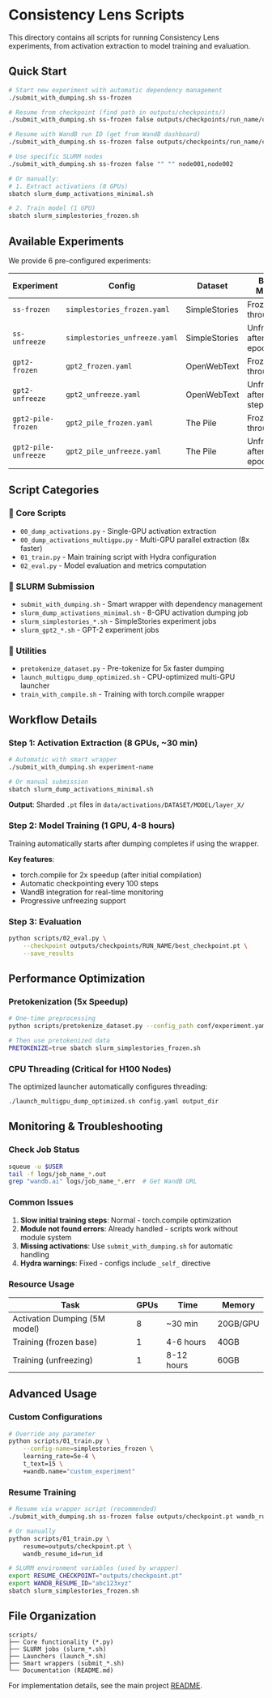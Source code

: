 # Consistency Lens Scripts

This directory contains all scripts for running Consistency Lens experiments, from activation extraction to model training and evaluation.

## Quick Start

```bash
# Start new experiment with automatic dependency management
./submit_with_dumping.sh ss-frozen

# Resume from checkpoint (find path in outputs/checkpoints/)
./submit_with_dumping.sh ss-frozen false outputs/checkpoints/run_name/checkpoint_step5000.pt

# Resume with WandB run ID (get from WandB dashboard)
./submit_with_dumping.sh ss-frozen false outputs/checkpoints/run_name/checkpoint_step5000.pt abc123xyz

# Use specific SLURM nodes
./submit_with_dumping.sh ss-frozen false "" "" node001,node002

# Or manually: 
# 1. Extract activations (8 GPUs)
sbatch slurm_dump_activations_minimal.sh

# 2. Train model (1 GPU) 
sbatch slurm_simplestories_frozen.sh
```

## Available Experiments

We provide 6 pre-configured experiments:

| Experiment | Config | Dataset | Base Model | Training |
|------------|--------|---------|------------|----------|
| `ss-frozen` | `simplestories_frozen.yaml` | SimpleStories | Frozen throughout | 10 epochs |
| `ss-unfreeze` | `simplestories_unfreeze.yaml` | SimpleStories | Unfreeze after epoch 1 | 30 epochs |
| `gpt2-frozen` | `gpt2_frozen.yaml` | OpenWebText | Frozen throughout | Standard |
| `gpt2-unfreeze` | `gpt2_unfreeze.yaml` | OpenWebText | Unfreeze after 10k steps | Extended |
| `gpt2-pile-frozen` | `gpt2_pile_frozen.yaml` | The Pile | Frozen throughout | Standard |
| `gpt2-pile-unfreeze` | `gpt2_pile_unfreeze.yaml` | The Pile | Unfreeze after epoch 1 | Extended |

## Script Categories

### 🎯 Core Scripts
- `00_dump_activations.py` - Single-GPU activation extraction
- `00_dump_activations_multigpu.py` - Multi-GPU parallel extraction (8x faster)
- `01_train.py` - Main training script with Hydra configuration
- `02_eval.py` - Model evaluation and metrics computation

### 🚀 SLURM Submission
- `submit_with_dumping.sh` - Smart wrapper with dependency management
- `slurm_dump_activations_minimal.sh` - 8-GPU activation dumping job
- `slurm_simplestories_*.sh` - SimpleStories experiment jobs
- `slurm_gpt2_*.sh` - GPT-2 experiment jobs

### 🔧 Utilities
- `pretokenize_dataset.py` - Pre-tokenize for 5x faster dumping
- `launch_multigpu_dump_optimized.sh` - CPU-optimized multi-GPU launcher
- `train_with_compile.sh` - Training with torch.compile wrapper

## Workflow Details

### Step 1: Activation Extraction (8 GPUs, ~30 min)

```bash
# Automatic with smart wrapper
./submit_with_dumping.sh experiment-name

# Or manual submission
sbatch slurm_dump_activations_minimal.sh
```

**Output**: Sharded `.pt` files in `data/activations/DATASET/MODEL/layer_X/`

### Step 2: Model Training (1 GPU, 4-8 hours)

Training automatically starts after dumping completes if using the wrapper.

**Key features**:
- torch.compile for 2x speedup (after initial compilation)
- Automatic checkpointing every 100 steps
- WandB integration for real-time monitoring
- Progressive unfreezing support

### Step 3: Evaluation

```bash
python scripts/02_eval.py \
    --checkpoint outputs/checkpoints/RUN_NAME/best_checkpoint.pt \
    --save_results
```

## Performance Optimization

### Pretokenization (5x Speedup)

```bash
# One-time preprocessing
python scripts/pretokenize_dataset.py --config_path conf/experiment.yaml

# Then use pretokenized data
PRETOKENIZE=true sbatch slurm_simplestories_frozen.sh
```

### CPU Threading (Critical for H100 Nodes)

The optimized launcher automatically configures threading:
```bash
./launch_multigpu_dump_optimized.sh config.yaml output_dir
```

## Monitoring & Troubleshooting

### Check Job Status
```bash
squeue -u $USER
tail -f logs/job_name_*.out
grep "wandb.ai" logs/job_name_*.err  # Get WandB URL
```

### Common Issues

1. **Slow initial training steps**: Normal - torch.compile optimization
2. **Module not found errors**: Already handled - scripts work without module system
3. **Missing activations**: Use `submit_with_dumping.sh` for automatic handling
4. **Hydra warnings**: Fixed - configs include `_self_` directive

### Resource Usage

| Task | GPUs | Time | Memory |
|------|------|------|--------|
| Activation Dumping (5M model) | 8 | ~30 min | 20GB/GPU |
| Training (frozen base) | 1 | 4-6 hours | 40GB |
| Training (unfreezing) | 1 | 8-12 hours | 60GB |

## Advanced Usage

### Custom Configurations

```bash
# Override any parameter
python scripts/01_train.py \
    --config-name=simplestories_frozen \
    learning_rate=5e-4 \
    t_text=15 \
    +wandb.name="custom_experiment"
```

### Resume Training

```bash
# Resume via wrapper script (recommended)
./submit_with_dumping.sh ss-frozen false outputs/checkpoint.pt wandb_run_id

# Or manually
python scripts/01_train.py \
    resume=outputs/checkpoint.pt \
    wandb_resume_id=run_id

# SLURM environment variables (used by wrapper)
export RESUME_CHECKPOINT="outputs/checkpoint.pt"
export WANDB_RESUME_ID="abc123xyz"
sbatch slurm_simplestories_frozen.sh
```

## File Organization

```
scripts/
├── Core functionality (*.py)
├── SLURM jobs (slurm_*.sh)
├── Launchers (launch_*.sh)
├── Smart wrappers (submit_*.sh)
└── Documentation (README.md)
```

For implementation details, see the main project [README](../README.md).
